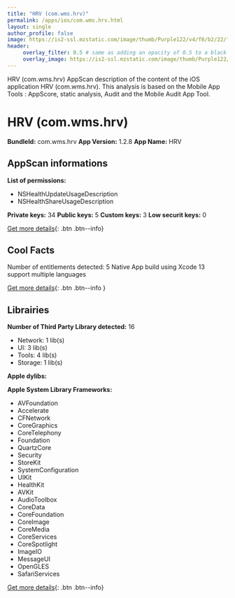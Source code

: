 ```yaml
---
title: "HRV (com.wms.hrv)"
permalink: /apps/ios/com.wms.hrv.html
layout: single
author_profile: false
image: https://is2-ssl.mzstatic.com/image/thumb/Purple122/v4/f0/b2/22/f0b2224f-3133-9fb7-a211-afa33af259df/AppIcon-1x_U007emarketing-0-6-0-sRGB-85-220.png/512x512bb.jpg
header: 
     overlay_filter: 0.5 # same as adding an opacity of 0.5 to a black background
     overlay_image: https://is2-ssl.mzstatic.com/image/thumb/Purple122/v4/f0/b2/22/f0b2224f-3133-9fb7-a211-afa33af259df/AppIcon-1x_U007emarketing-0-6-0-sRGB-85-220.png/512x512bb.jpg
---
```

HRV (com.wms.hrv) AppScan description of the content of the iOS application HRV (com.wms.hrv). This analysis is based on the Mobile App Tools : AppScore, static analysis, Audit and the Mobile Audit App Tool.

# HRV (com.wms.hrv)

**BundleId:** com.wms.hrv
**App Version:** 1.2.8
**App Name:** HRV


## AppScan informations 

**List of permissions:** 
- NSHealthUpdateUsageDescription
- NSHealthShareUsageDescription
  
  
**Private keys:** 34
**Public keys:** 5
**Custom keys:** 3
**Low securit keys:** 0
  
[Get more details](/pricing.html){: .btn .btn--info}

## Cool Facts

Number of entitlements detected: 5
Native App
build using Xcode 13
support multiple languages
  
[Get more details](/pricing.html){: .btn .btn--info }

## Librairies 
**Number of Third Party Library detected:** 16
- Network: 1 lib(s)
- UI: 3 lib(s)
- Tools: 4 lib(s)
- Storage: 1 lib(s)


**Apple dylibs:**


**Apple System Library Frameworks:**
- AVFoundation
- Accelerate
- CFNetwork
- CoreGraphics
- CoreTelephony
- Foundation
- QuartzCore
- Security
- StoreKit
- SystemConfiguration
- UIKit
- HealthKit
- AVKit
- AudioToolbox
- CoreData
- CoreFoundation
- CoreImage
- CoreMedia
- CoreServices
- CoreSpotlight
- ImageIO
- MessageUI
- OpenGLES
- SafariServices


  
[Get more details](/pricing.html){: .btn .btn--info}

